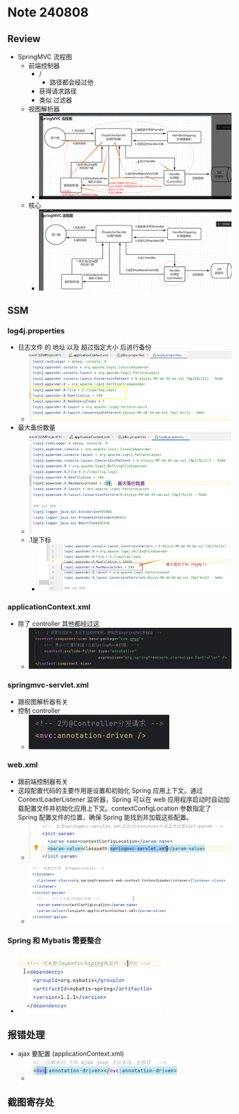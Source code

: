 # Note 240808

## Review

- SpringMVC 流程图
    - 前端控制器
        - /
            - 路径都会经过他
        - 获得请求路径
        - 类似 过滤器
    - 视图解析器
        - ![img_1.png](img_1.png)
    - 核心
        - ![img_2.png](img_2.png)

## SSM

### log4j.properties

- 日志文件 的 地址 以及 超过指定大小 后进行备份
    - ![img_5.png](img_5.png)
- 最大备份数量
    - ![img_6.png](img_6.png)
    - .1是下标
        - ![img_7.png](img_7.png)

### applicationContext.xml

- 除了 controller 其他都经过这
    - ![img_10.png](img_10.png)

### springmvc-servlet.xml

- 跟视图解析器有关
- 控制 controller
    - ![img_11.png](img_11.png)

### web.xml

- 跟前端控制器有关
- 这段配置代码的主要作用是设置和初始化 Spring 应用上下文。通过 ContextLoaderListener 监听器，Spring 可以在 web
  应用程序启动时自动加载配置文件并初始化应用上下文。contextConfigLocation 参数指定了 Spring 配置文件的位置，确保 Spring
  能找到并加载这些配置。
    - ![img_8.png](img_8.png)
    - ![img_9.png](img_9.png)

### Spring 和 Mybatis 需要整合

- ![img_4.png](img_4.png)

## 报错处理

- ajax 要配置 (applicationContext.xml)
    - ![img_3.png](img_3.png)

## 截图寄存处
